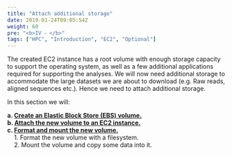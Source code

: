 ```yaml
---
title: "Attach additional storage"
date: 2019-01-24T09:05:54Z
weight: 60 
pre: "<b>IV ⁃ </b>"
tags: ["HPC", "Introduction", "EC2", "Optional"]
---
```


The created EC2 instance has a root volume with enough storage capacity to support the operating system, as well as a few additional applications required for supporting the analyses.
We will now need additional storage to accommodate the large datasets we are about to download (e.g. Raw reads, aligned sequences etc.).
Hence we need to attach additional storage.

In this section we will:

**a.	[Create an Elastic Block Store (EBS) volume.](http://slchen-lab-training.s3-website-ap-southeast-1.amazonaws.com/04-attachstorage/02-createebsvolume.html)**    
**b.	[Attach the new volume to an EC2 instance.](http://slchen-lab-training.s3-website-ap-southeast-1.amazonaws.com/04-attachstorage/03-attachvolume.html)**    
**c. 	[Format and mount the new volume.](http://slchen-lab-training.s3-website-ap-southeast-1.amazonaws.com/04-attachstorage/04-mountvolume.html)**    
&nbsp;&nbsp;&nbsp;	1.	Format the new volume with a filesystem.  
&nbsp;&nbsp;&nbsp;	2.	Mount the volume and copy some data into it.   
